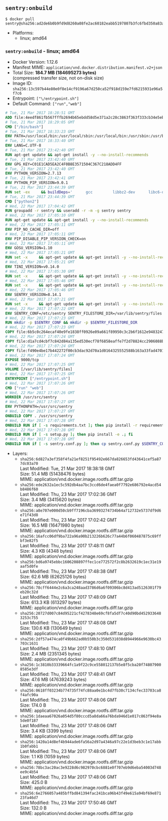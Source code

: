 ## `sentry:onbuild`

```console
$ docker pull sentry@sha256:ad2de6b0b9fd9d8260a08fe2ac60182eabb5197807b3fc6fbd350a83ad8a36fb
```

-	Platforms:
	-	linux; amd64

### `sentry:onbuild` - linux; amd64

-	Docker Version: 1.12.6
-	Manifest MIME: `application/vnd.docker.distribution.manifest.v2+json`
-	Total Size: **184.7 MB (184695273 bytes)**  
	(compressed transfer size, not on-disk size)
-	Image ID: `sha256:13c597b44e80e0f8e14cf9196a67d250ca52f918d159e7fd6215931e96a5f7c6`
-	Entrypoint: `["\/entrypoint.sh"]`
-	Default Command: `["run","web"]`

```dockerfile
# Tue, 21 Mar 2017 18:28:51 GMT
ADD file:4eedf861fb567fffb2694b65ebdd58d5e371a2c28c3863f363f333cb34e5eb7b in / 
# Tue, 21 Mar 2017 18:29:05 GMT
CMD ["/bin/bash"]
# Tue, 21 Mar 2017 18:33:23 GMT
ENV PATH=/usr/local/bin:/usr/local/sbin:/usr/local/bin:/usr/sbin:/usr/bin:/sbin:/bin
# Tue, 21 Mar 2017 18:33:40 GMT
ENV LANG=C.UTF-8
# Tue, 21 Mar 2017 23:42:40 GMT
RUN apt-get update && apt-get install -y --no-install-recommends 		ca-certificates 		libgdbm3 		libsqlite3-0 		libssl1.0.0 	&& rm -rf /var/lib/apt/lists/*
# Tue, 21 Mar 2017 23:42:40 GMT
ENV GPG_KEY=C01E1CAD5EA2C4F0B8E3571504C367C218ADD4FF
# Tue, 21 Mar 2017 23:42:40 GMT
ENV PYTHON_VERSION=2.7.13
# Tue, 21 Mar 2017 23:42:41 GMT
ENV PYTHON_PIP_VERSION=9.0.1
# Tue, 21 Mar 2017 23:44:39 GMT
RUN set -ex 	&& buildDeps=' 		gcc 		libbz2-dev 		libc6-dev 		libdb-dev 		libgdbm-dev 		libncurses-dev 		libreadline-dev 		libsqlite3-dev 		libssl-dev 		make 		tcl-dev 		tk-dev 		wget 		xz-utils 		zlib1g-dev 	' 	&& apt-get update && apt-get install -y $buildDeps --no-install-recommends && rm -rf /var/lib/apt/lists/* 		&& wget -O python.tar.xz "https://www.python.org/ftp/python/${PYTHON_VERSION%%[a-z]*}/Python-$PYTHON_VERSION.tar.xz" 	&& wget -O python.tar.xz.asc "https://www.python.org/ftp/python/${PYTHON_VERSION%%[a-z]*}/Python-$PYTHON_VERSION.tar.xz.asc" 	&& export GNUPGHOME="$(mktemp -d)" 	&& gpg --keyserver ha.pool.sks-keyservers.net --recv-keys "$GPG_KEY" 	&& gpg --batch --verify python.tar.xz.asc python.tar.xz 	&& rm -r "$GNUPGHOME" python.tar.xz.asc 	&& mkdir -p /usr/src/python 	&& tar -xJC /usr/src/python --strip-components=1 -f python.tar.xz 	&& rm python.tar.xz 		&& cd /usr/src/python 	&& ./configure 		--enable-shared 		--enable-unicode=ucs4 	&& make -j$(nproc) 	&& make install 	&& ldconfig 			&& wget -O /tmp/get-pip.py 'https://bootstrap.pypa.io/get-pip.py' 		&& python2 /tmp/get-pip.py "pip==$PYTHON_PIP_VERSION" 		&& rm /tmp/get-pip.py 	&& pip install --no-cache-dir --upgrade --force-reinstall "pip==$PYTHON_PIP_VERSION" 	&& [ "$(pip list |tac|tac| awk -F '[ ()]+' '$1 == "pip" { print $2; exit }')" = "$PYTHON_PIP_VERSION" ] 		&& find /usr/local -depth 		\( 			\( -type d -a -name test -o -name tests \) 			-o 			\( -type f -a -name '*.pyc' -o -name '*.pyo' \) 		\) -exec rm -rf '{}' + 	&& apt-get purge -y --auto-remove $buildDeps 	&& rm -rf /usr/src/python ~/.cache
# Tue, 21 Mar 2017 23:44:39 GMT
CMD ["python2"]
# Wed, 22 Mar 2017 17:04:42 GMT
RUN groupadd -r sentry && useradd -r -m -g sentry sentry
# Wed, 22 Mar 2017 17:05:10 GMT
RUN apt-get update && apt-get install -y --no-install-recommends         gcc         git         libffi-dev         libjpeg-dev         libpq-dev         libxml2-dev         libxslt-dev         libyaml-dev     && rm -rf /var/lib/apt/lists/*
# Wed, 22 Mar 2017 17:05:11 GMT
ENV PIP_NO_CACHE_DIR=off
# Wed, 22 Mar 2017 17:05:11 GMT
ENV PIP_DISABLE_PIP_VERSION_CHECK=on
# Wed, 22 Mar 2017 17:05:11 GMT
ENV GOSU_VERSION=1.10
# Wed, 22 Mar 2017 17:05:21 GMT
RUN set -x     && apt-get update && apt-get install -y --no-install-recommends wget && rm -rf /var/lib/apt/lists/*     && wget -O /usr/local/bin/gosu "https://github.com/tianon/gosu/releases/download/$GOSU_VERSION/gosu-$(dpkg --print-architecture)"     && wget -O /usr/local/bin/gosu.asc "https://github.com/tianon/gosu/releases/download/$GOSU_VERSION/gosu-$(dpkg --print-architecture).asc"     && export GNUPGHOME="$(mktemp -d)"     && gpg --keyserver ha.pool.sks-keyservers.net --recv-keys B42F6819007F00F88E364FD4036A9C25BF357DD4     && gpg --batch --verify /usr/local/bin/gosu.asc /usr/local/bin/gosu     && rm -r "$GNUPGHOME" /usr/local/bin/gosu.asc     && chmod +x /usr/local/bin/gosu     && gosu nobody true     && apt-get purge -y --auto-remove wget
# Wed, 22 Mar 2017 17:05:21 GMT
ENV TINI_VERSION=v0.14.0
# Wed, 22 Mar 2017 17:05:30 GMT
RUN set -x     && apt-get update && apt-get install -y --no-install-recommends wget && rm -rf /var/lib/apt/lists/*     && wget -O /usr/local/bin/tini "https://github.com/krallin/tini/releases/download/$TINI_VERSION/tini"     && wget -O /usr/local/bin/tini.asc "https://github.com/krallin/tini/releases/download/$TINI_VERSION/tini.asc"     && export GNUPGHOME="$(mktemp -d)"     && gpg --keyserver ha.pool.sks-keyservers.net --recv-keys 6380DC428747F6C393FEACA59A84159D7001A4E5     && gpg --batch --verify /usr/local/bin/tini.asc /usr/local/bin/tini     && rm -r "$GNUPGHOME" /usr/local/bin/tini.asc     && chmod +x /usr/local/bin/tini     && tini -h     && apt-get purge -y --auto-remove wget
# Wed, 22 Mar 2017 17:05:46 GMT
RUN set -x     && apt-get update && apt-get install -y --no-install-recommends make && rm -rf /var/lib/apt/lists/*     && pip install librabbitmq==1.6.1     && python -c 'import librabbitmq'     && apt-get purge -y --auto-remove make
# Wed, 22 Mar 2017 17:05:46 GMT
ENV SENTRY_VERSION=8.14.1
# Wed, 22 Mar 2017 17:07:21 GMT
RUN set -x     && apt-get update && apt-get install -y --no-install-recommends wget g++ && rm -rf /var/lib/apt/lists/*     && mkdir -p /usr/src/sentry     && wget -O /usr/src/sentry/sentry-${SENTRY_VERSION}-py27-none-any.whl "https://github.com/getsentry/sentry/releases/download/${SENTRY_VERSION}/sentry-${SENTRY_VERSION}-py27-none-any.whl"     && wget -O /usr/src/sentry/sentry-${SENTRY_VERSION}-py27-none-any.whl.asc "https://github.com/getsentry/sentry/releases/download/${SENTRY_VERSION}/sentry-${SENTRY_VERSION}-py27-none-any.whl.asc"     && wget -O /usr/src/sentry/sentry_plugins-${SENTRY_VERSION}-py2.py3-none-any.whl "https://github.com/getsentry/sentry/releases/download/${SENTRY_VERSION}/sentry_plugins-${SENTRY_VERSION}-py2.py3-none-any.whl"     && wget -O /usr/src/sentry/sentry_plugins-${SENTRY_VERSION}-py2.py3-none-any.whl.asc "https://github.com/getsentry/sentry/releases/download/${SENTRY_VERSION}/sentry_plugins-${SENTRY_VERSION}-py2.py3-none-any.whl.asc"     && export GNUPGHOME="$(mktemp -d)"     && gpg --keyserver ha.pool.sks-keyservers.net --recv-keys D8749766A66DD714236A932C3B2D400CE5BBCA60     && gpg --batch --verify /usr/src/sentry/sentry-${SENTRY_VERSION}-py27-none-any.whl.asc /usr/src/sentry/sentry-${SENTRY_VERSION}-py27-none-any.whl     && gpg --batch --verify /usr/src/sentry/sentry_plugins-${SENTRY_VERSION}-py2.py3-none-any.whl.asc /usr/src/sentry/sentry_plugins-${SENTRY_VERSION}-py2.py3-none-any.whl     && pip install         /usr/src/sentry/sentry-${SENTRY_VERSION}-py27-none-any.whl         /usr/src/sentry/sentry_plugins-${SENTRY_VERSION}-py2.py3-none-any.whl     && sentry --help     && sentry plugins list     && rm -r "$GNUPGHOME" /usr/src/sentry     && apt-get purge -y --auto-remove wget g++
# Wed, 22 Mar 2017 17:07:22 GMT
ENV SENTRY_CONF=/etc/sentry SENTRY_FILESTORE_DIR=/var/lib/sentry/files
# Wed, 22 Mar 2017 17:07:23 GMT
RUN mkdir -p $SENTRY_CONF && mkdir -p $SENTRY_FILESTORE_DIR
# Wed, 22 Mar 2017 17:07:23 GMT
COPY file:6b5c0c264ecaf40e9fe1838ff0926e09a661f89950c3c2b6f1612e948324733d in /etc/sentry/ 
# Wed, 22 Mar 2017 17:07:24 GMT
COPY file:d1a7cd4cbf7c842d84a135ed530ecf78f6858eaffe7f2d78824cc2906088bdd1 in /etc/sentry/ 
# Wed, 22 Mar 2017 17:07:24 GMT
COPY file:f490e4be17b442272f00cb3dac92d70a1d0164325552588b163a33fad4701f18 in /entrypoint.sh 
# Wed, 22 Mar 2017 17:07:24 GMT
EXPOSE 9000/tcp
# Wed, 22 Mar 2017 17:07:25 GMT
VOLUME [/var/lib/sentry/files]
# Wed, 22 Mar 2017 17:07:25 GMT
ENTRYPOINT ["/entrypoint.sh"]
# Wed, 22 Mar 2017 17:07:26 GMT
CMD ["run" "web"]
# Wed, 22 Mar 2017 17:07:26 GMT
WORKDIR /usr/src/sentry
# Wed, 22 Mar 2017 17:07:27 GMT
ENV PYTHONPATH=/usr/src/sentry
# Wed, 22 Mar 2017 17:07:27 GMT
ONBUILD COPY . /usr/src/sentry
# Wed, 22 Mar 2017 17:07:28 GMT
ONBUILD RUN if [ -s requirements.txt ]; then pip install -r requirements.txt; fi
# Wed, 22 Mar 2017 17:07:28 GMT
ONBUILD RUN if [ -s setup.py ]; then pip install -e .; fi
# Wed, 22 Mar 2017 17:07:28 GMT
ONBUILD RUN if [ -s sentry.conf.py ]; then cp sentry.conf.py $SENTRY_CONF/; fi 	&& if [ -s config.yml ]; then cp config.yml $SENTRY_CONF/; fi
```

-	Layers:
	-	`sha256:6d827a3ef358f4fa21ef8251f95492e667da826653fd43641cef5a877dc03a70`  
		Last Modified: Tue, 21 Mar 2017 18:38:18 GMT  
		Size: 51.4 MB (51438476 bytes)  
		MIME: application/vnd.docker.image.rootfs.diff.tar.gzip
	-	`sha256:ede2632a1ec5c592db4aa7bc3ccd6de4faea0f7792e686792e4acd54b8486f60`  
		Last Modified: Thu, 23 Mar 2017 17:02:36 GMT  
		Size: 3.4 MB (3415620 bytes)  
		MIME: application/vnd.docker.image.rootfs.diff.tar.gzip
	-	`sha256:a8e707e000d50cb9ff7196cba36993274734b64a712732e5737df9d6e71f43d8`  
		Last Modified: Thu, 23 Mar 2017 17:02:42 GMT  
		Size: 16.5 MB (16471980 bytes)  
		MIME: application/vnd.docker.image.rootfs.diff.tar.gzip
	-	`sha256:16afcc06df9ba722a96a90b213226b626c77a44b6f060487875c69ffbf3e82f5`  
		Last Modified: Thu, 23 Mar 2017 17:48:11 GMT  
		Size: 4.3 KB (4348 bytes)  
		MIME: application/vnd.docker.image.rootfs.diff.tar.gzip
	-	`sha256:bd6a9745ebbc1606208897ffec1ce772572f2c8b2632619c1ec31e19aaf5d0fe`  
		Last Modified: Thu, 23 Mar 2017 17:48:38 GMT  
		Size: 62.6 MB (62625126 bytes)  
		MIME: application/vnd.docker.image.rootfs.diff.tar.gzip
	-	`sha256:78cff6444e2c6a3ca248aad3786d6a6f09306bc8d413ad5126301f79eb20c32d`  
		Last Modified: Thu, 23 Mar 2017 17:48:09 GMT  
		Size: 613.3 KB (613297 bytes)  
		MIME: application/vnd.docker.image.rootfs.diff.tar.gzip
	-	`sha256:20727d007c84d95221cf4278348e69cf8fa5df7c40d90bd4529336483253c755`  
		Last Modified: Thu, 23 Mar 2017 17:48:08 GMT  
		Size: 130.6 KB (130649 bytes)  
		MIME: application/vnd.docker.image.rootfs.diff.tar.gzip
	-	`sha256:2df57a474ca0f49b662ad0b550b3c350d531038d8944966e9630bc43703c1631`  
		Last Modified: Thu, 23 Mar 2017 17:48:10 GMT  
		Size: 2.4 MB (2351345 bytes)  
		MIME: application/vnd.docker.image.rootfs.diff.tar.gzip
	-	`sha256:1c3810b33339664fc1a9f22c9ce558012137b5e8f5cba20f748079008585e3df`  
		Last Modified: Thu, 23 Mar 2017 17:48:41 GMT  
		Size: 47.6 MB (47639243 bytes)  
		MIME: application/vnd.docker.image.rootfs.diff.tar.gzip
	-	`sha256:0618ff03234b774735f74fc88aa0e1bc4d7fb30c7134cfec33703ca8f4afc90a`  
		Last Modified: Thu, 23 Mar 2017 17:48:06 GMT  
		Size: 174.0 B  
		MIME: application/vnd.docker.image.rootfs.diff.tar.gzip
	-	`sha256:1daeaa67026a054d5f80cccd5a8da66a76bda946d1e017c863f94e8a5de0f187`  
		Last Modified: Thu, 23 Mar 2017 17:48:06 GMT  
		Size: 3.4 KB (3399 bytes)  
		MIME: application/vnd.docker.image.rootfs.diff.tar.gzip
	-	`sha256:1420a14d8ef4b944ade6fa56a2d97a4346a97c22e1d3beb3c1e17abb1b0fabb1`  
		Last Modified: Thu, 23 Mar 2017 17:48:06 GMT  
		Size: 1.1 KB (1059 bytes)  
		MIME: application/vnd.docker.image.rootfs.diff.tar.gzip
	-	`sha256:78bc3ac20ac3e9228d6c982970cbc6881e0f707eb9d6eba54003d748ee9c4b54`  
		Last Modified: Thu, 23 Mar 2017 17:48:06 GMT  
		Size: 425.0 B  
		MIME: application/vnd.docker.image.rootfs.diff.tar.gzip
	-	`sha256:6e2766057a485bffbd841394fac241bca96b43f49e615a94bf69e87123fa46d7`  
		Last Modified: Thu, 23 Mar 2017 17:50:46 GMT  
		Size: 132.0 B  
		MIME: application/vnd.docker.image.rootfs.diff.tar.gzip
